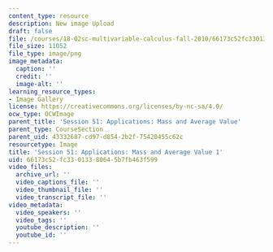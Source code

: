 ```yaml
---
content_type: resource
description: New image Upload
draft: false
file: /courses/18-02sc-multivariable-calculus-fall-2010/66173c52fc33013380645b7fb463f599_MIT18_02SC_L17Brds_6.png
file_size: 11052
file_type: image/png
image_metadata:
  caption: ''
  credit: ''
  image-alt: ''
learning_resource_types:
- Image Gallery
license: https://creativecommons.org/licenses/by-nc-sa/4.0/
ocw_type: OCWImage
parent_title: 'Session 51: Applications: Mass and Average Value'
parent_type: CourseSection
parent_uid: 43332687-cd97-d854-2b2f-75420455c62c
resourcetype: Image
title: 'Session 51: Applications: Mass and Average Value 1'
uid: 66173c52-fc33-0133-8064-5b7fb463f599
video_files:
  archive_url: ''
  video_captions_file: ''
  video_thumbnail_file: ''
  video_transcript_file: ''
video_metadata:
  video_speakers: ''
  video_tags: ''
  youtube_description: ''
  youtube_id: ''
---
```

